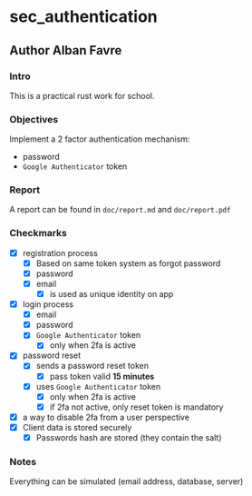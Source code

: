 # sec_authentication

## Author Alban Favre

### Intro

This is a practical rust work for school.

### Objectives

Implement a 2 factor authentication mechanism:

- password
- `Google Authenticator` token

### Report

A report can be found in `doc/report.md` and `doc/report.pdf`

### Checkmarks

- [X] registration process
  - [X] Based on same token system as forgot password
  - [X] password
  - [X] email
    - [X] is used as unique identity on app
- [X] login process
  - [X] email
  - [X] password
  - [X] `Google Authenticator` token
    - [X] only when 2fa is active
- [X] password reset
  - [X] sends a password reset token
    - [X] pass token valid **15 minutes**
  - [X] uses `Google Authenticator` token
    - [X] only when 2fa is active
    - [X] if 2fa not active, only reset token is mandatory
- [X] a way to disable 2fa from a user perspective
- [X] Client data is stored securely
  - [X] Passwords hash are stored (they contain the salt)

### Notes

Everything can be simulated (email address, database, server)
